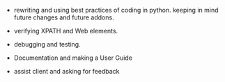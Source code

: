 - rewriting and using best practices of coding in python. keeping in mind future changes and future addons.

- verifying XPATH and Web elements.

- debugging and testing.

- Documentation and making a User Guide

- assist client and asking for feedback





